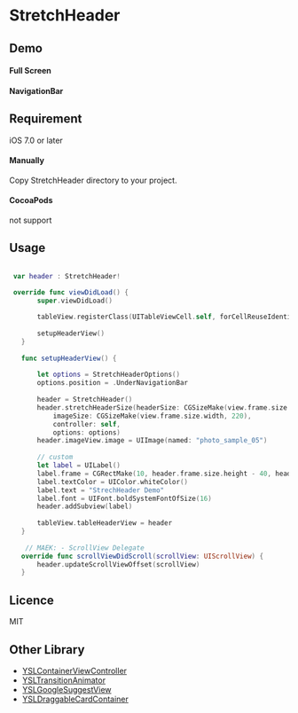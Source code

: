 # StretchHeader

## Demo
#### Full Screen

#### NavigationBar

## Requirement
iOS 7.0 or later

#### Manually
 Copy StretchHeader directory to your project.
#### CocoaPods
 not support
 
 ## Usage
 ```swift
 
  var header : StretchHeader!
 
  override func viewDidLoad() {
        super.viewDidLoad()
        
        tableView.registerClass(UITableViewCell.self, forCellReuseIdentifier: "TableViewCell")
        
        setupHeaderView()
    }
    
    func setupHeaderView() {
        
        let options = StretchHeaderOptions()
        options.position = .UnderNavigationBar
        
        header = StretchHeader()
        header.stretchHeaderSize(headerSize: CGSizeMake(view.frame.size.width, 220),
            imageSize: CGSizeMake(view.frame.size.width, 220),
            controller: self,
            options: options)
        header.imageView.image = UIImage(named: "photo_sample_05")
        
        // custom
        let label = UILabel()
        label.frame = CGRectMake(10, header.frame.size.height - 40, header.frame.size.width - 20, 40)
        label.textColor = UIColor.whiteColor()
        label.text = "StrechHeader Demo"
        label.font = UIFont.boldSystemFontOfSize(16)
        header.addSubview(label)
        
        tableView.tableHeaderView = header
    }
    
     // MAEK: - ScrollView Delegate
    override func scrollViewDidScroll(scrollView: UIScrollView) {
        header.updateScrollViewOffset(scrollView)
    }
```
## Licence
MIT

## Other Library
- [YSLContainerViewController](https://github.com/y-hryk/YSLContainerViewController)
- [YSLTransitionAnimator](https://github.com/y-hryk/YSLTransitionAnimator)
- [YSLGoogleSuggestView](https://github.com/y-hryk/YSLGoogleSuggestView)
- [YSLDraggableCardContainer](https://github.com/y-hryk/YSLDraggableCardContainer)
